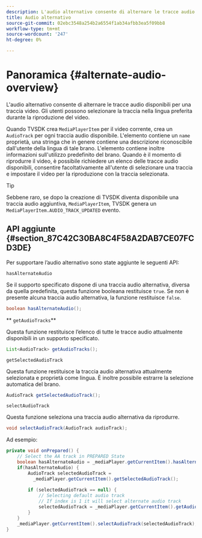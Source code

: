 ```yaml
---
description: L'audio alternativo consente di alternare le tracce audio disponibili per una traccia video. Gli utenti possono selezionare la traccia nella lingua preferita durante la riproduzione del video.
title: Audio alternativo
source-git-commit: 02ebc3548a254b2a6554f1ab34afbb3ea5f09bb8
workflow-type: tm+mt
source-wordcount: '247'
ht-degree: 0%

---
```


# Panoramica {#alternate-audio-overview}

L&#39;audio alternativo consente di alternare le tracce audio disponibili per una traccia video. Gli utenti possono selezionare la traccia nella lingua preferita durante la riproduzione del video.

<!--<a id="section_E4F9DC28A2944BD08B4190A7F98A8365"></a>-->

Quando TVSDK crea `MediaPlayerItem` per il video corrente, crea un `AudioTrack` per ogni traccia audio disponibile. L&#39;elemento contiene un `name` proprietà, una stringa che in genere contiene una descrizione riconoscibile dall&#39;utente della lingua di tale brano. L&#39;elemento contiene inoltre informazioni sull&#39;utilizzo predefinito del brano. Quando è il momento di riprodurre il video, è possibile richiedere un elenco delle tracce audio disponibili, consentire facoltativamente all&#39;utente di selezionare una traccia e impostare il video per la riproduzione con la traccia selezionata.

>[!TIP]
>
>Sebbene raro, se dopo la creazione di TVSDK diventa disponibile una traccia audio aggiuntiva, `MediaPlayerItem`, TVSDK genera un `MediaPlayerItem.AUDIO_TRACK_UPDATED` evento.

## API aggiunte {#section_87C42C30BA8C4F58A2DAB7CE07FCD3DE}

Per supportare l’audio alternativo sono state aggiunte le seguenti API:

`hasAlternateAudio`

Se il supporto specificato dispone di una traccia audio alternativa, diversa da quella predefinita, questa funzione booleana restituisce `true`. Se non è presente alcuna traccia audio alternativa, la funzione restituisce `false`.

```java
boolean hasAlternateAudio();
```

** `getAudioTracks`**

Questa funzione restituisce l’elenco di tutte le tracce audio attualmente disponibili in un supporto specificato.

```java
List<AudioTrack> getAudioTracks();
```

`getSelectedAudioTrack`

Questa funzione restituisce la traccia audio alternativa attualmente selezionata e proprietà come lingua. È inoltre possibile estrarre la selezione automatica del brano.

```java
AudioTrack getSelectedAudioTrack();
```

`selectAudioTrack`

Questa funzione seleziona una traccia audio alternativa da riprodurre.

```java
void selectAudioTrack(AudioTrack audioTrack);
```

Ad esempio:

```java
private void onPrepared() { 
    // Select the AA track in PREPARED State 
    boolean hasAlternateAudio = _mediaPlayer.getCurrentItem().hasAlternateAudio(); 
    if(hasAlternateAudio) { 
        AudioTrack selectedAudioTrack =  
          _mediaPlayer.getCurrentItem().getSelectedAudioTrack(); 
 
        if (selectedAudioTrack == null) {  
            // Selecting default audio track  
            // If index is 1 it will select alternate audio track  
            selectedAudioTrack = _mediaPlayer.getCurrentItem().getAudioTracks().get(0);  
        } 
    } 
    _mediaPlayer.getCurrentItem().selectAudioTrack(selectedAudioTrack); 
} 
```
